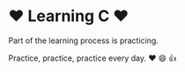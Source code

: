 # :heart: Learning C :heart:

Part of the learning process is practicing.

Practice, practice, practice every day. :heart: :smile:  :thumbsup:

